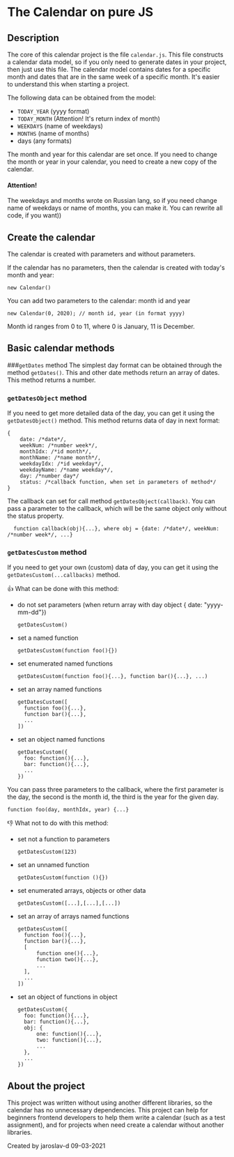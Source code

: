 # The Calendar on pure JS
## Description

The core of this calendar project is the file `calendar.js`. 
This file constructs a calendar data model, so if you only need to generate dates in your project, then just use this file.
The calendar model contains dates for a specific month and dates that are in the same week of a specific month.
It's easier to understand this when starting a project.

The following data can be obtained from the model:
- `TODAY_YEAR` (yyyy format)
- `TODAY_MONTH` (Attention! It's return index of month)
- `WEEKDAYS` (name of weekdays)
- `MONTHS` (name of months)
- days (any formats)

The month and year for this calendar are set once.
If you need to change the month or year in your calendar, you need to create a new copy of the calendar.

#### Attention!
The weekdays and months wrote on Russian lang, so if you need change name of weekdays or name of months, you can make it.
You can rewrite all code, if you want))

## Create the calendar
The calendar is created with parameters and without parameters.

If the calendar has no parameters, then the calendar is created
with today's month and year:
```
new Calendar()
```
You can add two parameters to the calendar: month id and year
```
new Calendar(0, 2020); // month id, year (in format yyyy)
```
Month id ranges from 0 to 11, where 0 is January, 11 is December.

## Basic calendar methods

###`getDates` method
The simplest day format can be obtained through the method `getDates()`.
This and other date methods return an array of dates. This method returns a number.

### `getDatesObject` method
If you need to get more detailed data of the day, you can get it using the `getDatesObject()` method.
This method returns data of day in next format:
```
{
    date: /*date*/,
    weekNum: /*number week*/,
    monthIdx: /*id month*/,
    monthName: /*name month*/,
    weekdayIdx: /*id weekday*/,
    weekdayName: /*name weekday*/,
    day: /*number day*/
    status: /*callback function, when set in parameters of method*/
}
```
The callback can set for call method `getDatesObject(callback)`. 
You can pass a parameter to the callback, which will be the same object only without the status property.
```
  function callback(obj){...}, where obj = {date: /*date*/, weekNum: /*number week*/, ...}
```

### `getDatesCustom` method
If you need to get your own (custom) data of day, you can get it using the `getDatesCustom(...callbacks)` method.

:+1: What can be done with this method:
- do not set parameters (when return array with day object { date: "yyyy-mm-dd"})
  ```
  getDatesCustom()
  ```
- set a named function
  ```
  getDatesCustom(function foo(){})
  ```
- set enumerated named functions 
  ```
  getDatesCustom(function foo(){...}, function bar(){...}, ...)
  ```
- set an array named functions 
  ```
  getDatesCustom([
    function foo(){...}, 
    function bar(){...}, 
    ...
  ])
  ```
- set an object named functions 
  ```
  getDatesCustom({
    foo: function(){...}, 
    bar: function(){...},
    ... 
  })
  ```
You can pass three parameters to the callback, where the first parameter
is the day, the second is the month id, the third is the year
for the given day.
```
function foo(day, monthIdx, year) {...}
```

:-1: What not to do with this method:
- set not a function to parameters
  ```
  getDatesCustom(123)
  ```
- set an unnamed function
  ```
  getDatesCustom(function (){})
  ```
- set enumerated arrays, objects or other data
  ```
  getDatesCustom([...],[...],[...])
  ```
- set an array of arrays named functions
  ```
  getDatesCustom([
    function foo(){...},
    function bar(){...},
    [
        function one(){...},
        function two(){...},
        ...
    ],
    ...
  ])
  ```
- set an object of functions in object
  ```
  getDatesCustom({
    foo: function(){...},
    bar: function(){...},
    obj: {
        one: function(){...},
        two: function(){...},
        ...
    },
    ...
  })
  ```

## About the project

This project was written without using another different libraries, so the calendar has no unnecessary dependencies.
This project can help for beginners frontend developers to help them write a calendar (such as a test assignment), and for projects when need create a calendar without another libraries.

Created by jaroslav-d
09-03-2021